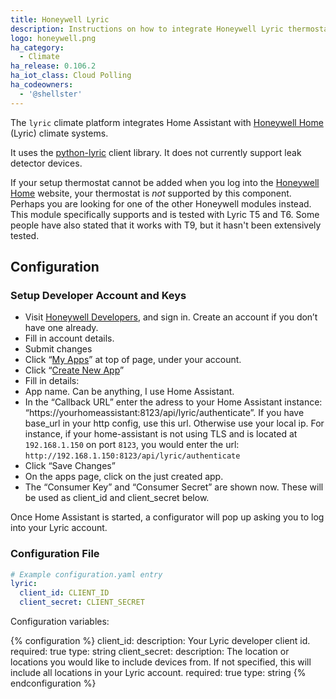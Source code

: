 ```yaml
---
title: Honeywell Lyric
description: Instructions on how to integrate Honeywell Lyric thermostats within Home Assistant.
logo: honeywell.png
ha_category:
  - Climate
ha_release: 0.106.2
ha_iot_class: Cloud Polling
ha_codeowners:
  - '@shellster'
---
```


The `lyric` climate platform integrates Home Assistant with [Honeywell Home](https://developer.honeywellhome.com/) (Lyric) climate systems.  

It uses the [python-lyric](https://github.com/bramkragten/python-lyric) client library. It does not currently support leak detector devices.

If your setup thermostat cannot be added when you log into the [Honeywell Home](https://developer.honeywellhome.com/) website, your thermostat is _not_ supported by this component.  Perhaps you are looking for one of the other Honeywell modules instead. This module specifically supports and is tested with Lyric T5 and T6. Some people have also stated that it works with T9, but it hasn't been extensively tested.

## Configuration

### Setup Developer Account and Keys
- Visit [Honeywell Developers](http://developer.honeywell.com/), and sign in. Create an account if you don’t have one already.
- Fill in account details.
- Submit changes
- Click “[My Apps](http://developer.honeywell.com/user/me/apps)” at top of page, under your account.
- Click “[Create New App](http://developer.honeywell.com/user/me/apps/add)”
- Fill in details:
- App name. Can be anything, I use Home Assistant.
- In the “Callback URL” enter the adress to your Home Assistant instance: “https://yourhomeassistant:8123/api/lyric/authenticate”. If you have base_url in your http config, use this url. Otherwise use your local ip. For instance, if your home-assistant is not using TLS and is located at `192.168.1.150` on port `8123`, you would enter the url: `http://192.168.1.150:8123/api/lyric/authenticate`
- Click “Save Changes”
- On the apps page, click on the just created app.
- The “Consumer Key” and “Consumer Secret” are shown now. These will be used as client_id and client_secret below.

Once Home Assistant is started, a configurator will pop up asking you to log into your Lyric account.

### Configuration File

```yaml
# Example configuration.yaml entry
lyric:
  client_id: CLIENT_ID
  client_secret: CLIENT_SECRET
```

Configuration variables:

{% configuration %}
client_id:
  description: Your Lyric developer client id.
  required: true
  type: string
client_secret:
  description: The location or locations you would like to include devices from. If not specified, this will include all locations in your Lyric account.
  required: true
  type: string
{% endconfiguration %}
